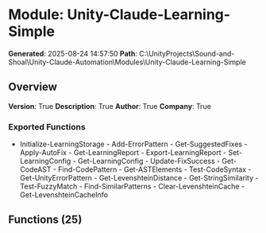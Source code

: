 # Module: Unity-Claude-Learning-Simple

**Generated**: 2025-08-24 14:57:50
**Path**: C:\UnityProjects\Sound-and-Shoal\Unity-Claude-Automation\Modules\Unity-Claude-Learning-Simple

## Overview
**Version**: True
**Description**: True
**Author**: True
**Company**: True

### Exported Functions
- Initialize-LearningStorage - Add-ErrorPattern - Get-SuggestedFixes - Apply-AutoFix - Get-LearningReport - Export-LearningReport - Set-LearningConfig - Get-LearningConfig - Update-FixSuccess - Get-CodeAST - Find-CodePattern - Get-ASTElements - Test-CodeSyntax - Get-UnityErrorPattern - Get-LevenshteinDistance - Get-StringSimilarity - Test-FuzzyMatch - Find-SimilarPatterns - Clear-LevenshteinCache - Get-LevenshteinCacheInfo
## Functions (25)

